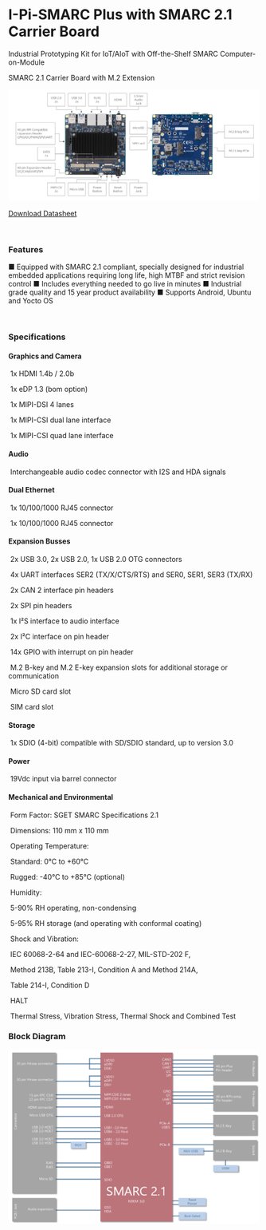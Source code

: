 I-Pi-SMARC Plus with SMARC 2.1 Carrier Board 
===



Industrial Prototyping Kit for IoT/AIoT with Off-the-Shelf SMARC Computer-on-Module

SMARC 2.1 Carrier Board with M.2 Extension 

<center>
<img src="CarrierIntroduction.assets/IMX8M-Plus.jpg"   /> 
</center>


[Download Datasheet](https://hq0epm0west0us0storage.blob.core.windows.net/$web/public/SMARC/LEC-iMX8MP/documentation/ADLINK-I-Pi-IMX8M-PLUS-Datasheet.pdf)

<br>

### **Features**
■ Equipped with SMARC 2.1 compliant, specially designed for
industrial embedded applications requiring long life, high MTBF and
strict revision control
■ Includes everything needed to go live in minutes
■ Industrial grade quality and 15 year product availability
■ Supports Android, Ubuntu and Yocto OS

<br>

### **Specifications**

#### Graphics and Camera

​    1x HDMI 1.4b / 2.0b 

​    1x eDP 1.3 (bom option) 

​    1x MIPI-DSI 4 lanes  

​    1x MIPI-CSI dual lane interface  

​    1x MIPI-CSI quad lane interface 

#### **Audio**	 

​    Interchangeable audio codec connector with I2S and HDA signals 

#### **Dual Ethernet**	 

​    1x 10/100/1000 RJ45 connector 

​    1x 10/100/1000 RJ45 connector 

#### **Expansion Busses**	 

​     2x USB 3.0, 2x USB 2.0, 1x USB 2.0 OTG connectors 

​     4x UART interfaces SER2 (TX/X/CTS/RTS) and SER0, SER1, SER3 (TX/RX) 

​     2x CAN 2 interface pin headers 

​     2x SPI pin headers 

​     1x I²S interface to audio interface  

​     2x I²C interface on pin header 

​     14x GPIO with interrupt on pin header

​      M.2 B-key and M.2 E-key expansion slots for additional storage or communication

​      Micro SD card slot

​      SIM card slot

#### **Storage**	 

​      1x SDIO (4-bit) compatible with SD/SDIO standard, up to version 3.0 

#### **Power** 

​      19Vdc input via barrel connector 

#### **Mechanical and Environmental**	 

​      Form Factor: SGET SMARC Specifications 2.1 

​      Dimensions: 110 mm x 110 mm 

​      Operating Temperature:	

​            Standard: 0°C to +60°C 

​            Rugged: -40°C to +85°C (optional) 

​       Humidity:

​            5-90% RH operating, non-condensing 

​            5-95% RH storage (and operating with conformal coating) 

​       Shock and Vibration:	

​            IEC 60068-2-64 and IEC-60068-2-27, MIL-STD-202 F,  

​            Method 213B, Table 213-I, Condition A and Method 214A,  

​            Table 214-I, Condition D 

​        HALT			

​             Thermal Stress, Vibration Stress, Thermal Shock and Combined Test 



### **Block Diagram** 

<center>
<img src="CarrierIntroduction.assets/block_diagram-1616579611776.PNG"   /> 
</center>

